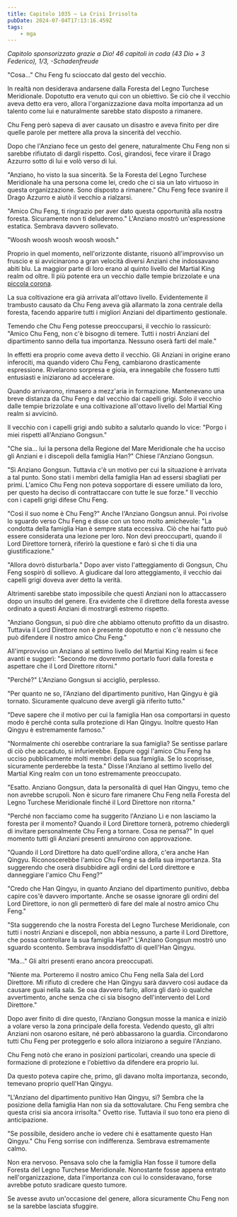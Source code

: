 ```yaml
---
title: Capitolo 1035 – La Crisi Irrisolta
pubDate: 2024-07-04T17:13:16.459Z
tags:
    - mga
---
```



<em>Capitolo sponsorizzato grazie a Dio!
46 capitoli in coda (43 Dio + 3 Federico), 1/3,
-Schadenfreude</em>


"Cosa..." Chu Feng fu scioccato dal gesto del vecchio.


In realtà non desiderava andarsene dalla Foresta del Legno Turchese Meridionale. Dopotutto era venuto qui con un obiettivo. Se ciò che il vecchio aveva detto era vero, allora l'organizzazione dava molta importanza ad un talento come lui e naturalmente sarebbe stato disposto a rimanere.


Chu Feng però sapeva di aver causato un disastro e aveva finito per dire quelle parole per mettere alla prova la sincerità del vecchio.


Dopo che l'Anziano fece un gesto del genere, naturalmente Chu Feng non si sarebbe rifiutato di dargli rispetto. Così, girandosi, fece virare il Drago Azzurro sotto di lui e volò verso di lui.


"Anziano, ho visto la sua sincerità. Se la Foresta del Legno Turchese Meridionale ha una persona come lei, credo che ci sia un lato virtuoso in questa organizzazione. Sono disposto a rimanere." Chu Feng fece svanire il Drago Azzurro e aiutò il vecchio a rialzarsi.


"Amico Chu Feng, ti ringrazio per aver dato questa opportunità alla nostra foresta. Sicuramente non ti deluderemo." L'Anziano mostrò un'espressione estatica. Sembrava davvero sollevato.


"Woosh woosh woosh woosh woosh."


Proprio in quel momento, nell'orizzonte distante, risuonò all'improvviso un fruscio e si avvicinarono a gran velocità diversi Anziani che indossavano abiti blu. La maggior parte di loro erano al quinto livello del Martial King realm od oltre. Il più potente era un vecchio dalle tempie brizzolate e una <a href="https://www.google.com/search?q=%E5%8F%91%E5%86%A0&source=lnms&tbm=isch&sa=X&ved=0ahUKEwjSkuLdsP_OAhWEeSYKHRraBT0Q_AUICCgB&biw=606&bih=559" rel="noopener noreferrer" target="_blank">piccola corona</a>.


La sua coltivazione era già arrivata all'ottavo livello. Evidentemente il trambusto causato da Chu Feng aveva già allarmato la zona centrale della foresta, facendo apparire tutti i migliori Anziani del dipartimento gestionale.


Temendo che Chu Feng potesse preoccuparsi, il vecchio lo rassicurò: "Amico Chu Feng, non c'è bisogno di temere. Tutti i nostri Anziani del dipartimento sanno della tua importanza. Nessuno oserà farti del male." 


In effetti era proprio come aveva detto il vecchio. Gli Anziani in origine erano inferociti, ma quando videro Chu Feng, cambiarono drasticamente espressione. Rivelarono sorpresa e gioia, era innegabile che fossero tutti entusiasti e iniziarono ad accelerare.


Quando arrivarono, rimasero a mezz'aria in formazione. Mantenevano una breve distanza da Chu Feng e dal vecchio dai capelli grigi. Solo il vecchio dalle tempie brizzolate e una coltivazione all'ottavo livello del Martial King realm si avvicinò.


Il vecchio con i capelli grigi andò subito a salutarlo quando lo vice: "Porgo i miei rispetti all'Anziano Gongsun."


"Che sia... lui la persona della Regione del Mare Meridionale che ha ucciso gli Anziani e i discepoli della famiglia Han?" Chiese l'Anziano Gongsun.


"Sì Anziano Gongsun. Tuttavia c'è un motivo per cui la situazione è arrivata a tal punto. Sono stati i membri della famiglia Han ad essersi sbagliati per primi. L'amico Chu Feng non poteva sopportare di essere umiliato da loro, per questo ha deciso di contrattaccare con tutte le sue forze." Il vecchio con i capelli grigi difese Chu Feng.


"Così il suo nome è Chu Feng?" Anche l'Anziano Gongsun annuì. Poi rivolse lo sguardo verso Chu Feng e disse con un tono molto amichevole: "La condotta della famiglia Han è sempre stata eccessiva. Ciò che hai fatto può essere considerata una lezione per loro. Non devi preoccuparti, quando il Lord Direttore tornerà, riferirò la questione e farò sì che ti dia una giustificazione."


"Allora dovrò disturbarla." Dopo aver visto l'atteggiamento di Gongsun, Chu Feng sospirò di sollievo. A giudicare dal loro atteggiamento, il vecchio dai capelli grigi doveva aver detto la verità.


Altrimenti sarebbe stato impossibile che questi Anziani non lo attaccassero dopo un insulto del genere. Era evidente che il direttore della foresta avesse ordinato a questi Anziani di mostrargli estremo rispetto.


"Anziano Gongsun, si può dire che abbiamo ottenuto profitto da un disastro. Tuttavia il Lord Direttore non è presente dopotutto e non c'è nessuno che può difendere il nostro amico Chu Feng."


All'improvviso un Anziano al settimo livello del Martial King realm si fece avanti e suggerì: "Secondo me dovremmo portarlo fuori dalla foresta e aspettare che il Lord Direttore ritorni."


"Perché?" L'Anziano Gongsun si accigliò, perplesso.


"Per quanto ne so, l'Anziano del dipartimento punitivo, Han Qingyu è già tornato. Sicuramente qualcuno deve avergli già riferito tutto."


"Deve sapere che il motivo per cui la famiglia Han osa comportarsi in questo modo è perché conta sulla protezione di Han Qingyu. Inoltre questo Han Qingyu è estremamente famoso."


"Normalmente chi oserebbe contrariare la sua famiglia? Se sentisse parlare di ciò che accaduto, si infurierebbe. Eppure oggi l'amico Chu Feng ha ucciso pubblicamente molti membri della sua famiglia. Se lo scoprisse, sicuramente perderebbe la testa." Disse l'Anziano al settimo livello del Martial King realm con un tono estremamente preoccupato.


"Esatto. Anziano Gongsun, data la personalità di quel Han Qingyu, temo che non avrebbe scrupoli. Non è sicuro fare rimanere Chu Feng nella Foresta del Legno Turchese Meridionale finché il Lord Direttore non ritorna."


"Perché non facciamo come ha suggerito l'Anziano Li e non lasciamo la foresta per il momento? Quando il Lord Direttore tornerà, potremo chiedergli di invitare personalmente Chu Feng a tornare. Cosa ne pensa?" In quel momento tutti gli Anziani presenti annuirono con approvazione.


"Quando il Lord Direttore ha dato quell'ordine allora, c'era anche Han Qingyu. Riconoscerebbe l'amico Chu Feng e sa della sua importanza. Sta suggerendo che oserà disubbidire agli ordini del Lord direttore e danneggiare l'amico Chu Feng?"


"Credo che Han Qingyu, in quanto Anziano del dipartimento punitivo, debba capire cos'è davvero importante. Anche se osasse ignorare gli ordini del Lord Direttore, io non gli permetterò di fare del male al nostro amico Chu Feng."


"Sta suggerendo che la nostra Foresta del Legno Turchese Meridionale, con tutti i nostri Anziani e discepoli, non abbia nessuno, a parte il Lord Direttore, che possa controllare la sua famiglia Han?" L'Anziano Gongsun mostrò uno sguardo scontento. Sembrava insoddisfatto di quell'Han Qingyu.


"Ma..." Gli altri presenti erano ancora preoccupati.


"Niente ma. Porteremo il nostro amico Chu Feng nella Sala del Lord Direttore. Mi rifiuto di credere che Han Qingyu sarà davvero così audace da causare guai nella sala. Se osa davvero farlo, allora gli darò io qualche avvertimento, anche senza che ci sia bisogno dell'intervento del Lord Direttore."


Dopo aver finito di dire questo, l'Anziano Gongsun mosse la manica e iniziò a volare verso la zona principale della foresta. Vedendo questo, gli altri Anziani non osarono esitare, né però abbassarono la guardia. Circondarono tutti Chu Feng per proteggerlo e solo allora iniziarono a seguire l'Anziano.


Chu Feng notò che erano in posizioni particolari, creando una specie di formazione di protezione e l'obiettivo da difendere era proprio lui.


Da questo poteva capire che, primo, gli davano molta importanza, secondo, temevano proprio quell'Han Qingyu.


"L'Anziano del dipartimento punitivo Han Qingyu, sì? Sembra che la posizione della famiglia Han non sia da sottovalutare. Chu Feng sembra che questa crisi sia ancora irrisolta." Ovetto rise. Tuttavia il suo tono era pieno di anticipazione.


"Se possibile, desidero anche io vedere chi è esattamente questo Han Qingyu." Chu Feng sorrise con indifferenza. Sembrava estremamente calmo.


Non era nervoso. Pensava solo che la famiglia Han fosse il tumore della Foresta del Legno Turchese Meridionale. Nonostante fosse appena entrato nell'organizzazione, data l'importanza con cui lo consideravano, forse avrebbe potuto sradicare questo tumore.


Se avesse avuto un'occasione del genere, allora sicuramente Chu Feng non se la sarebbe lasciata sfuggire.
                                


                                



